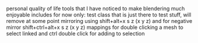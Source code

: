 personal quality of life tools that I have noticed to make blendering much enjoyable
includes for now only:
    test class that is just there to test stuff, will remove at some point
    mirroring using shift+alt+x s z (x y z) and for negative mirror shift+ctrl+alt+x s z (x y z)
    mappings for double clicking a mesh to select linked and ctrl double click for adding to selection